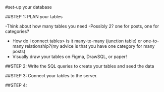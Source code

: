 #set-up your database

##STEP 1: PLAN your tables

-Think about how many tables you need
    -Possibly 2? one for posts, one for categories?
- How do i connect tables> is it many-to-many (junction table) or one-to-many relationship?(my advice is that you have one category for many posts)
- Visually draw your tables on Figma, DrawSQL, or paper!


##STEP 2: Write the SQL queries to create your tables and seed the data

##STEP 3:  Connect your tables to the server.

##STEP 4: 










